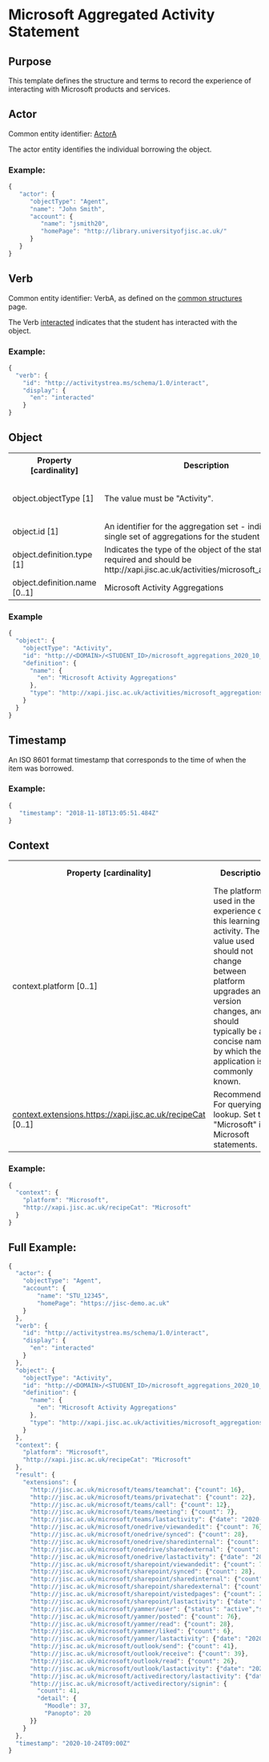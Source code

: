 # Microsoft Aggregated Activity Statement

## Purpose
This template defines the structure and terms to record the experience of interacting with Microsoft products and services.


## Actor
Common entity identifier: [ActorA](/common_structures.md#actora) 

The actor entity identifies the individual borrowing the object.

### Example:

``` Javascript
{
   "actor": {
      "objectType": "Agent",
      "name": "John Smith",
      "account": {
         "name": "jsmith20",
         "homePage": "http://library.universityofjisc.ac.uk/" 
      }
   }
}
```

## Verb
Common entity identifier: VerbA, as defined on the [common structures](/common_structures.md#verba) page.

The Verb [interacted](http://activitystrea.ms/schema/1.0/interact) indicates that the student has interacted with the object.

### Example:

``` javascript
{
  "verb": {
    "id": "http://activitystrea.ms/schema/1.0/interact",
    "display": {
      "en": "interacted"
    }
}
```

## Object

<table>
	<tr><th>Property [cardinality]</th><th>Description</th><th>Value information</</th></tr>
	<tr>
		<td>object.objectType [1]</td>
		<td>The value must be "Activity".</td>
		<td>String, value must be "Activity".</td>
	</tr>
	<tr>
		<td>object.id [1]</td>
		<td>An identifier for the aggregation set - indicating a single set of aggregations for the student on a day</td>
		<td>iri</td>
	</tr>
	<tr>
		<td>object.definition.type [1]</td>
		<td>Indicates the type of the object of the statement. It is required and should be http://xapi.jisc.ac.uk/activities/microsoft_aggregations</a></td>
		<td>iri</td>
	</tr>
	<tr>
		<td>object.definition.name [0..1]</td>
		<td>Microsoft Activity Aggregations</td>
		<td>string</td>
	</tr>
</table>


### Example

``` javascript
{
  "object": {
    "objectType": "Activity",
    "id": "http://<DOMAIN>/<STUDENT_ID>/microsoft_aggregations_2020_10_20",
    "definition": {
      "name": {
        "en": "Microsoft Activity Aggregations"
      },
      "type": "http://xapi.jisc.ac.uk/activities/microsoft_aggregations"
    }
  }
}
```

## Timestamp
An ISO 8601 format timestamp that corresponds to the time of when the item was borrowed.

### Example:

``` javascript
{
   "timestamp": "2018-11-18T13:05:51.484Z"
}
```

## Context

<table>
	<tr><th>Property [cardinality]</th><th>Description</th><th>Value information</</th></tr>
	<tr>
		<td>context.platform [0..1]</td>
		<td>The platform used in the experience of this learning activity. The value used should not change between platform upgrades and version changes, and should typically be a concise name by which the application is commonly known.</td>
		<td>Microsoft</td>
	</tr>
	<tr>
		<td><a href="vocabulary.md#recipe-category">context.extensions.https://xapi.jisc.ac.uk/recipeCat</a> [0..1]</td>
		<td>Recommended. For querying lookup. Set to "Microsoft" in Microsoft statements.<br/></td>
		<td>"Microsoft"</td>
	</tr>
</table>

### Example:

``` javascript
{
  "context": {
    "platform": "Microsoft",
    "http://xapi.jisc.ac.uk/recipeCat": "Microsoft"
  }
}
```

## Full Example:
``` javascript
{
  "actor": {
    "objectType": "Agent",
    "account": {
        "name": "STU_12345",
        "homePage": "https://jisc-demo.ac.uk"
    }
  },
  "verb": {
    "id": "http://activitystrea.ms/schema/1.0/interact",
    "display": {
      "en": "interacted"
    }
  },
  "object": {
    "objectType": "Activity",
    "id": "http://<DOMAIN>/<STUDENT_ID>/microsoft_aggregations_2020_10_20",
    "definition": {
      "name": {
        "en": "Microsoft Activity Aggregations"
      },
      "type": "http://xapi.jisc.ac.uk/activities/microsoft_aggregations"
    }
  },
  "context": {
    "platform": "Microsoft",
    "http://xapi.jisc.ac.uk/recipeCat": "Microsoft"
  },
  "result": {
    "extensions": {
      "http://jisc.ac.uk/microsoft/teams/teamchat": {"count": 16},
      "http://jisc.ac.uk/microsoft/teams/privatechat": {"count": 22},
      "http://jisc.ac.uk/microsoft/teams/call": {"count": 12},
      "http://jisc.ac.uk/microsoft/teams/meeting": {"count": 7},      
      "http://jisc.ac.uk/microsoft/teams/lastactivity": {"date": "2020-10-20"},
      "http://jisc.ac.uk/microsoft/onedrive/viewandedit": {"count": 76},
      "http://jisc.ac.uk/microsoft/onedrive/synced": {"count": 28},
      "http://jisc.ac.uk/microsoft/onedrive/sharedinternal": {"count": 1},
      "http://jisc.ac.uk/microsoft/onedrive/sharedexternal": {"count": 1},      
      "http://jisc.ac.uk/microsoft/onedrive/lastactivity": {"date": "2020-10-23"},
      "http://jisc.ac.uk/microsoft/sharepoint/viewandedit": {"count": 76},
      "http://jisc.ac.uk/microsoft/sharepoint/synced": {"count": 28},
      "http://jisc.ac.uk/microsoft/sharepoint/sharedinternal": {"count": 6},
      "http://jisc.ac.uk/microsoft/sharepoint/sharedexternal": {"count": 2}, 
      "http://jisc.ac.uk/microsoft/sharepoint/vistedpages": {"count": 2},        
      "http://jisc.ac.uk/microsoft/sharepoint/lastactivity": {"date": "2020-10-21"},
      "http://jisc.ac.uk/microsoft/yammer/user": {"status": "active","statuschangedate": "2020-10-18"},
      "http://jisc.ac.uk/microsoft/yammer/posted": {"count": 76},
      "http://jisc.ac.uk/microsoft/yammer/read": {"count": 28},
      "http://jisc.ac.uk/microsoft/yammer/liked": {"count": 6},
      "http://jisc.ac.uk/microsoft/yammer/lastactivity": {"date": "2020-10-18"},
      "http://jisc.ac.uk/microsoft/outlook/send": {"count": 41},
      "http://jisc.ac.uk/microsoft/outlook/receive": {"count": 39},      
      "http://jisc.ac.uk/microsoft/outlook/read": {"count": 26},
      "http://jisc.ac.uk/microsoft/outlook/lastactivity": {"date": "2020-10-18"},
      "http://jisc.ac.uk/microsoft/activedirectory/lastactivity": {"date": "2020-10-18"},
      "http://jisc.ac.uk/microsoft/activedirectory/signin": {
        "count": 41,
        "detail": {
          "Moodle": 37,
          "Panopto": 20
      }}
    }
  },
  "timestamp": "2020-10-24T09:00Z"
}
```
